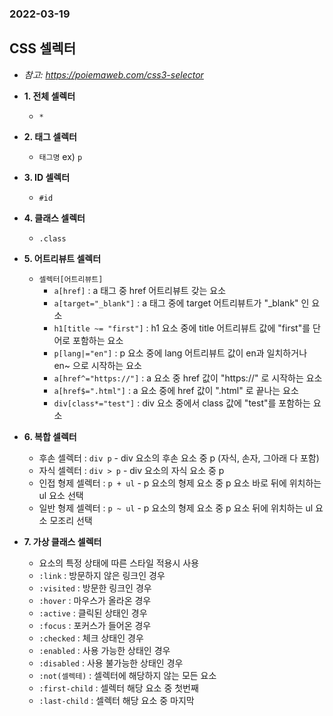 ### 2022-03-19

## CSS 셀렉터
- *참고: https://poiemaweb.com/css3-selector*
- **1. 전체 셀렉터**
  - `*`

- **2. 태그 셀렉터**
  - `태그명` ex) `p`

- **3. ID 셀렉터**
  - `#id`

- **4. 클래스 셀렉터**
  - `.class`

- **5. 어트리뷰트 셀렉터**
  - `셀렉터[어트리뷰트]` 
    - `a[href]` : a 태그 중 href 어트리뷰트 갖는 요소
    - `a[target="_blank"]` : a 태그 중에 target 어트리뷰트가 "_blank" 인 요소
    - `h1[title ~= "first"]` : h1 요소 중에 title 어트리뷰트 값에 "first"를 단어로 포함하는 요소
    - `p[lang|="en"]` : p 요소 중에 lang 어트리뷰트 값이 en과 일치하거나 en~ 으로 시작하는 요소
    - `a[href^="https://"]` : a 요소 중 href 값이 "https://" 로 시작하는 요소
    - `a[href$=".html"]` : a 요소 중에 href 값이 ".html" 로 끝나는 요소
    - `div[class*="test"]` : div 요소 중에서 class 값에 "test"를 포함하는 요소

- **6. 복합 셀렉터**
  - 후손 셀렉터 : `div p` - div 요소의 후손 요소 중 p (자식, 손자, 그아래 다 포함)
  - 자식 셀렉터 : `div > p` - div 요소의 자식 요소 중 p
  - 인접 형제 셀렉터 : `p + ul` - p 요소의 형제 요소 중 p 요소 바로 뒤에 위치하는 ul 요소 선택
  - 일반 형제 셀렉터 : `p ~ ul` - p 요소의 형제 요소 중 p 요소 뒤에 위치하는 ul 요소 모조리 선택

- **7. 가상 클래스 셀렉터**
  - 요소의 특정 상태에 따른 스타일 적용시 사용
  - `:link` : 방문하지 않은 링크인 경우
  - `:visited` : 방문한 링크인 경우
  - `:hover` : 마우스가 올라온 경우
  - `:active` : 클릭된 상태인 경우
  - `:focus` : 포커스가 들어온 경우
  - `:checked` : 체크 상태인 경우
  - `:enabled` : 사용 가능한 상태인 경우
  - `:disabled` : 사용 불가능한 상태인 경우 
  - `:not(셀렉테)` : 셀렉터에 해당하지 않는 모든 요소
  - `:first-child` : 셀렉터 해당 요소 중 첫번째
  - `:last-child` : 셀렉터 해당 요소 중 마지막
